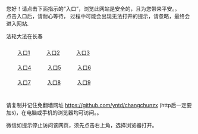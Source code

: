 您好！请点击下面指示的“入口”，浏览此网站是安全的，且为您带来平安。。 <br/>
点击入口后，请耐心等待， 过程中可能会出现无法打开的提示，请忽略，最终会进入网站. </br>

法轮大法在长春<br/>
<div style="padding:10px"><a style="margin:20px" target="_blank" href="https://dcxu5awg2m5v9.cloudfront.net/2Qpsp?sykxwih" id="ccLink1" rel="nofollow">入口1</a> <a target="_blank" style="margin:20px" href="https://d1kakg27ljzlz5.cloudfront.net/2Qpsp?wvaiagf" id="ccLink2" rel="nofollow">入口2</a> <a style="margin:20px" target="_blank" href="https://d3ktytxuh7lm93.cloudfront.net/2Qpsp?etwsy" id="ccLink3" rel="nofollow">入口3</a></div>

<div style="padding:10px" ><a style="margin:20px" target="_blank" href="https://dcxu5awg2m5v9.cloudfront.net/2Qpsp?sykxwih" id="ccLink4" rel="nofollow">入口4</a> <a style="margin:20px" href="https://d1kakg27ljzlz5.cloudfront.net/2Qpsp?wvaiagf" target="_blank" id="ccLink5" rel="nofollow">入口5</a> <a style="margin:20px" href="https://d3ktytxuh7lm93.cloudfront.net/2Qpsp?etwsy" target="_blank" id="ccLink6" rel="nofollow">入口6</a></div>

<div style="padding:10px"><a style="margin:20px" target="_blank" href="https://dcxu5awg2m5v9.cloudfront.net/2Qpsp?sykxwih" id="ccLink7" rel="nofollow">入口7</a> <a style="margin:20px" href="https://d1kakg27ljzlz5.cloudfront.net/2Qpsp?wvaiagf" target="_blank" id="ccLink8" rel="nofollow">入口8</a> <a style="margin:20px" target="_blank" href="https://d3ktytxuh7lm93.cloudfront.net/2Qpsp?etwsy" id="ccLink9" rel="nofollow">入口9</a></div>

<br/>



请复制并记住免翻墙网址 https://github.com/yntd/changchunzx (http后一定要加s)，在电脑或手机的浏览器均可访问。。<br/>

微信如提示停止访问该网页，须先点击右上角，选择浏览器打开。
